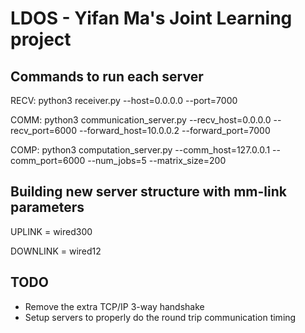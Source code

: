 # LDOS - Yifan Ma's Joint Learning project

## Commands to run each server
RECV: python3 receiver.py --host=0.0.0.0 --port=7000

COMM: python3 communication_server.py --recv_host=0.0.0.0 --recv_port=6000 --forward_host=10.0.0.2 --forward_port=7000

COMP: python3 computation_server.py --comm_host=127.0.0.1 --comm_port=6000 --num_jobs=5 --matrix_size=200

## Building new server structure with mm-link parameters
UPLINK = wired300

DOWNLINK = wired12

## TODO
- Remove the extra TCP/IP 3-way handshake
- Setup servers to properly do the round trip communication timing
